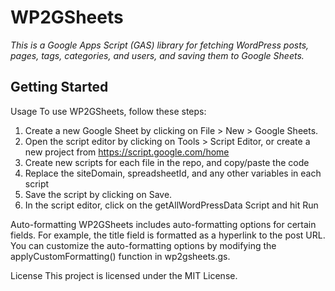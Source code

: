 # WP2GSheets
*This is a Google Apps Script (GAS) library for fetching WordPress posts, pages, tags, categories, and users, and saving them to Google Sheets.* 

## Getting Started


Usage
To use WP2GSheets, follow these steps:
1. Create a new Google Sheet by clicking on File > New > Google Sheets.
2. Open the script editor by clicking on Tools > Script Editor, or create a new project from https://script.google.com/home
3. Create new scripts for each file in the repo, and copy/paste the code
4. Replace the siteDomain, spreadsheetId, and any other variables in each script
4. Save the script by clicking on Save.
5. In the script editor, click on the getAllWordPressData Script and hit Run

Auto-formatting
WP2GSheets includes auto-formatting options for certain fields. For example, the title field is formatted as a hyperlink to the post URL. You can customize the auto-formatting options by modifying the applyCustomFormatting() function in wp2gsheets.gs.

License
This project is licensed under the MIT License.
